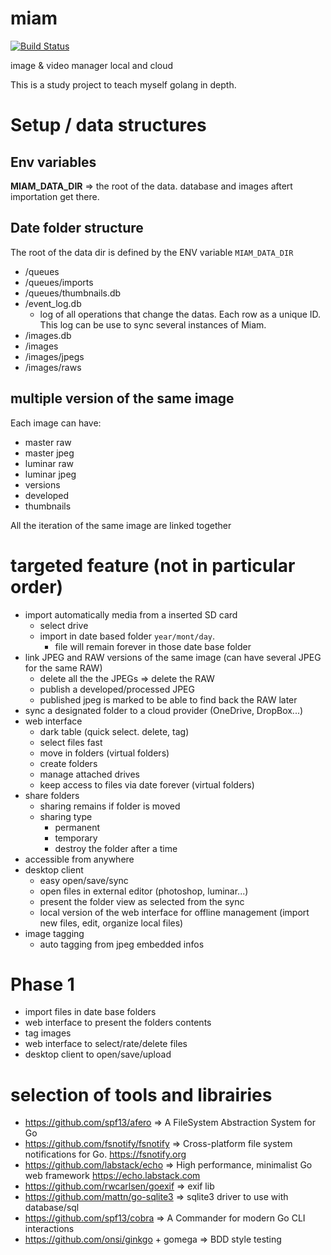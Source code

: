 # miam

[![Build Status](https://dev.azure.com/yann0602/miam/_apis/build/status/yarmand.miam?branchName=master)](https://dev.azure.com/yann0602/miam/_build/latest?definitionId=1&branchName=master)

image &amp; video manager local and cloud

This is a study project to teach myself golang in depth.

# Setup / data structures

## Env variables

**MIAM_DATA_DIR** => the root of the data. database and images aftert importation get there.

## Date folder structure
The root of the data dir is defined by the ENV variable `MIAM_DATA_DIR`

- /queues
- /queues/imports
- /queues/thumbnails.db
- /event_log.db
    - log of all operations that change the datas. Each row as a unique ID. This log can be use to sync several instances of Miam.
- /images.db
- /images
- /images/jpegs
- /images/raws

## multiple version of the same image

Each image can have:
- master raw
- master jpeg
- luminar raw
- luminar jpeg
- versions
- developed
- thumbnails

All the iteration of the same image are linked together

# targeted feature (not in particular order)

- import automatically media from a inserted SD card
  - select drive
  - import in date based folder `year/mont/day`.
    - file will remain forever in those date base folder
- link JPEG and RAW versions of the same image (can have several JPEG for the same RAW)
  - delete all the the JPEGs => delete the RAW
  - publish a developed/processed JPEG
  - published jpeg is marked to be able to find back the RAW later
- sync a designated folder to a cloud provider (OneDrive, DropBox...)
- web interface
  - dark table (quick select. delete, tag)
  - select files fast
  - move in folders (virtual folders)
  - create folders
  - manage attached drives
  - keep access to files via date forever (virtual folders)
- share folders
  - sharing remains if folder is moved
  - sharing type
    - permanent
    - temporary
    - destroy the folder after a time
- accessible from anywhere
- desktop client
  - easy open/save/sync
  - open files in external editor (photoshop, luminar...)
  - present the folder view as selected from the sync
  - local version of the web interface for offline management (import new files, edit, organize local files)
- image tagging
  - auto tagging from jpeg embedded infos

# Phase 1
- import files in date base folders
- web interface to present the folders contents
- tag images
- web interface to select/rate/delete files
- desktop client to open/save/upload

# selection of tools and librairies
- https://github.com/spf13/afero => A FileSystem Abstraction System for Go
- https://github.com/fsnotify/fsnotify => Cross-platform file system notifications for Go. https://fsnotify.org
- https://github.com/labstack/echo => High performance, minimalist Go web framework https://echo.labstack.com
- https://github.com/rwcarlsen/goexif => exif lib
- https://github.com/mattn/go-sqlite3 => sqlite3 driver to use with database/sql
- https://github.com/spf13/cobra => A Commander for modern Go CLI interactions
- https://github.com/onsi/ginkgo + gomega => BDD style testing
